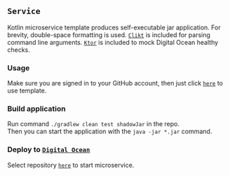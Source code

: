 ## `Service`

Kotlin microservice template produces self-executable jar application. For brevity, double-space
formatting is used. [`Clikt`](https://ajalt.github.io/clikt/whyclikt/) is included for parsing
command line arguments. [`Ktor`](https://ktor.io/) is included to mock Digital Ocean healthy checks.

### Usage

Make sure you are signed in to your GitHub account, then just click [`here`](https://github.com/demidko/service/generate) to use template.

### Build application

Run command `./gradlew clean test shadowJar` in the repo.  
Then you can start the application with the `java -jar *.jar` command.

### Deploy to [`Digital Ocean`](https://cloud.digitalocean.com/)

Select repository [`here`](https://cloud.digitalocean.com/apps) to start microservice.



